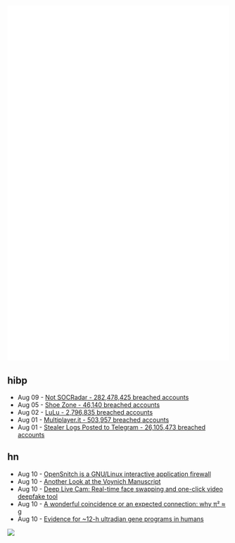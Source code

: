 ![Metrics](https://raw.githubusercontent.com/phixion/phixion/master/metrics.svg)

## hibp

<!--
for https://github.com/phixion/phixion/blob/main/.github/workflows/feeds.yml
-->
<!--START_SECTION:haveibeenpwnd-->
- Aug 09 - [Not SOCRadar - 282,478,425 breached accounts](https://haveibeenpwned.com/PwnedWebsites#NotSOCRadar)
- Aug 05 - [Shoe Zone - 46,140 breached accounts](https://haveibeenpwned.com/PwnedWebsites#ShoeZone)
- Aug 02 - [LuLu - 2,796,835 breached accounts](https://haveibeenpwned.com/PwnedWebsites#LuLu)
- Aug 01 - [Multiplayer.it - 503,957 breached accounts](https://haveibeenpwned.com/PwnedWebsites#MultiplayerIt)
- Aug 01 - [Stealer Logs Posted to Telegram - 26,105,473 breached accounts](https://haveibeenpwned.com/PwnedWebsites#TelegramStealerLogs)
<!--END_SECTION:haveibeenpwnd-->

## hn

<!--
for https://github.com/phixion/phixion/blob/main/.github/workflows/feeds.yml
-->
<!--START_SECTION:hn-->
- Aug 10 - [OpenSnitch is a GNU/Linux interactive application firewall](https://github.com/evilsocket/opensnitch)
- Aug 10 - [Another Look at the Voynich Manuscript](https://www.theatlantic.com/magazine/archive/2024/09/decoding-voynich-manuscript/679157/)
- Aug 10 - [Deep Live Cam: Real-time face swapping and one-click video deepfake tool](https://deeplive.cam)
- Aug 10 - [A wonderful coincidence or an expected connection: why π² ≈ g](https://roitman.io/blog/91)
- Aug 10 - [Evidence for ~12-h ultradian gene programs in humans](https://www.nature.com/articles/s44323-024-00005-1)
<!--END_SECTION:hn-->

<!--
for https://yhype.me
-->
![](https://hit.yhype.me/github/profile?user_id=13013670)
